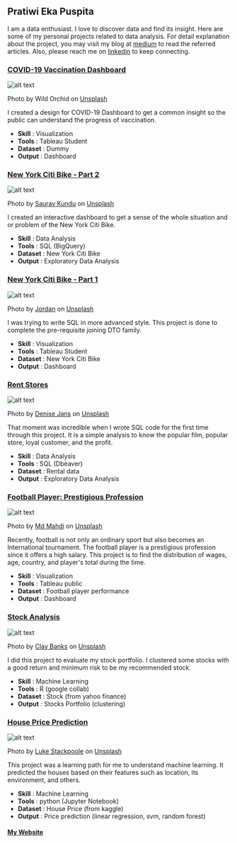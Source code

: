 ## Pratiwi Eka Puspita

I am a data enthusiast. I love to discover data and find its insight. Here are some of my personal projects related to data analysis. For detail explanation about the project, you may visit my blog at [medium](https://medium.com/@namakutiwik) to read the referred articles. Also, please reach me on [linkedin](https://www.linkedin.com/in/pratiwi-eka-puspita/) to keep connecting.

### [COVID-19 Vaccination Dashboard](https://github.com/namakutiwik/COVID-19-Vaccination/blob/main/Desain%20Dasbor%20Vaksinasi%20COVID-19.pdf)
![alt text](istockphoto-1288831657-1024x1024.jpg)

Photo by Wild Orchid on <a href="https://unsplash.com/s/photos/cycle?utm_source=unsplash&utm_medium=referral&utm_content=creditCopyText">Unsplash</a>

I created a design for COVID-19 Dashboard to get a common insight so the public can understand the progress of vaccination. 

* **Skill**     : Visualization
* **Tools**     : Tableau Student
* **Dataset**   : Dummy
* **Output**    : Dashboard

### [New York Citi Bike - Part 2](https://github.com/namakutiwik/New-York-CitiBike/blob/main/png2pdf.pdf)
![alt text](saurav-kundu-H8QttyFgroY-unsplash.jpg)

Photo by <a href="https://unsplash.com/@sav_here?utm_source=unsplash&utm_medium=referral&utm_content=creditCopyText">Saurav Kundu</a> on <a href="https://unsplash.com/s/photos/cycle?utm_source=unsplash&utm_medium=referral&utm_content=creditCopyText">Unsplash</a>
    
I created an interactive dashboard to get a sense of the whole situation and or problem of the New York Citi Bike.
  
* **Skill**     : Data Analysis
* **Tools**     : SQL (BigQuery)
* **Dataset**   : New York Citi Bike
* **Output**    : Exploratory Data Analysis

### [New York Citi Bike - Part 1](https://github.com/namakutiwik/Advanced-SQL)
![alt text](jordan-v8DrXpY-lXU-unsplash.jpg)

Photo by <a href="https://unsplash.com/@suspct?utm_source=unsplash&utm_medium=referral&utm_content=creditCopyText">Jordan</a> on <a href="https://unsplash.com/s/photos/citibike?utm_source=unsplash&utm_medium=referral&utm_content=creditCopyText">Unsplash</a>
  
I was trying to write SQL in more advanced style. This project is done to complete the pre-requisite joining DTO family.
  
* **Skill**     : Visualization
* **Tools**     : Tableau Student
* **Dataset**   : New York Citi Bike
* **Output**    : Dashboard

### [Rent Stores](https://github.com/namakutiwik/Dbeaver/blob/master/PracticeCase1.sql)
![alt text](denise-jans-Lq6rcifGjOU-unsplash.jpg)

Photo by <a href="https://unsplash.com/@dmjdenise?utm_source=unsplash&utm_medium=referral&utm_content=creditCopyText">Denise Jans</a> on <a href="https://unsplash.com/s/photos/film?utm_source=unsplash&utm_medium=referral&utm_content=creditCopyText">Unsplash</a>

That moment was incredible when I wrote SQL code for the first time through this project. It is a simple analysis to know the popular film, popular store, loyal customer, and the profit.
  
* **Skill**     : Data Analysis
* **Tools**     : SQL (Dbeaver)
* **Dataset**   : Rental data
* **Output**    : Exploratory Data Analysis

### [Football Player: Prestigious Profession](https://github.com/namakutiwik/Tableau/blob/main/DatVis-Tableau.jpg)
![alt text](md-mahdi-lQpFRPrepQ8-unsplash.jpg)

Photo by <a href="https://unsplash.com/@mahdi17?utm_source=unsplash&utm_medium=referral&utm_content=creditCopyText">Md Mahdi</a> on <a href="https://unsplash.com/s/photos/football?utm_source=unsplash&utm_medium=referral&utm_content=creditCopyText">Unsplash</a>

Recently, football is not only an ordinary sport but also becomes an International tournament. The football player is a prestigious profession since it offers a high salary. This project is to find the distribution of wages, age, country, and player's total during the time.

* **Skill**     : Visualization
* **Tools**     : Tableau public
* **Dataset**   : Football player performance
* **Output**    : Dashboard

### [Stock Analysis](https://github.com/namakutiwik/Stocks-with-R/blob/main/Stocks_in_R.ipynb)
![alt text](clay-banks-TuVChJ1P0IY-unsplash.jpg)

Photo by <a href="https://unsplash.com/@claybanks?utm_source=unsplash&utm_medium=referral&utm_content=creditCopyText">Clay Banks</a> on <a href="https://unsplash.com/s/photos/stock-market?utm_source=unsplash&utm_medium=referral&utm_content=creditCopyText">Unsplash</a>

I did this project to evaluate my stock portfolio. I clustered some stocks with a good return and minimum risk to be my recommended stock.
  
* **Skill**     : Machine Learning
* **Tools**     : R (google collab)
* **Dataset**   : Stock (from yahoo finance)
* **Output**    : Stocks Portfolio (clustering)

### [House Price Prediction](https://github.com/namakutiwik/house-price-prediction/blob/master/HousePricePrediction3.ipynb)
![alt text](luke-stackpoole-eWqOgJ-lfiI-unsplash.jpg)

Photo by <a href="https://unsplash.com/@withluke?utm_source=unsplash&utm_medium=referral&utm_content=creditCopyText">Luke Stackpoole</a> on <a href="https://unsplash.com/s/photos/house?utm_source=unsplash&utm_medium=referral&utm_content=creditCopyText">Unsplash</a>

This project was a learning path for me to understand machine learning. It predicted the houses based on their features such as location, its environment, and others.
  
* **Skill**     : Machine Learning
* **Tools**     : python (Jupyter Notebook)
* **Dataset**   : House Price (from kaggle)
* **Output**    : Price prediction (linear regression, svm, random forest)

#### [My Website](https://namakutiwik.github.io/Portfolio/)

